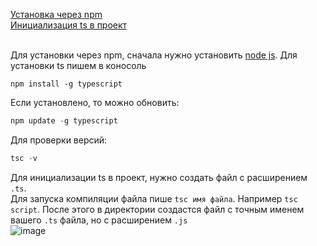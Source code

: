 [Установка через npm]()<br>
[Инициализация ts в проект]()<br>
[]()<br>

Для установки через npm, сначала нужно установить [node js](https://nodejs.org/en/).
Для установки ts пишем в коносоль
```code
npm install -g typescript
```
Если установлено, то можно обновить:
```javaScript
npm update -g typescript
```
Для проверки версий:
```javaScript
tsc -v
```
Для инициализации ts в проект, нужно создать файл с расширением `.ts`.<br>
Для запуска компиляции файла пише `tsc имя файла`. Например `tsc script`.
После этого в директории создастся файл с точным именем вашего `.ts` файла, но с расширением `.js`<br>
![image](https://user-images.githubusercontent.com/70824286/172856394-d9726ce7-9f80-4757-afc9-83f9a31ad497.png)<br>




